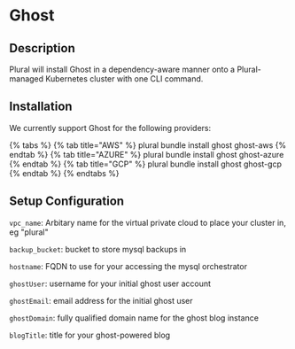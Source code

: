 
# Ghost

## Description
Plural will install Ghost in a dependency-aware manner onto a Plural-managed Kubernetes cluster with one CLI command.

## Installation
We currently support Ghost for the following providers:

{% tabs %}
{% tab title="AWS" %} plural bundle install ghost ghost-aws {% endtab %} {% tab title="AZURE" %} plural bundle install ghost ghost-azure {% endtab %} {% tab title="GCP" %} plural bundle install ghost ghost-gcp {% endtab %}
{% endtabs %}

## Setup Configuration
`vpc_name`: Arbitary name for the virtual private cloud to place your cluster in, eg "plural"



`backup_bucket`: bucket to store mysql backups in

`hostname`: FQDN to use for your accessing the mysql orchestrator

`ghostUser`: username for your initial ghost user account

`ghostEmail`: email address for the initial ghost user

`ghostDomain`: fully qualified domain name for the ghost blog instance

`blogTitle`: title for your ghost-powered blog
    
